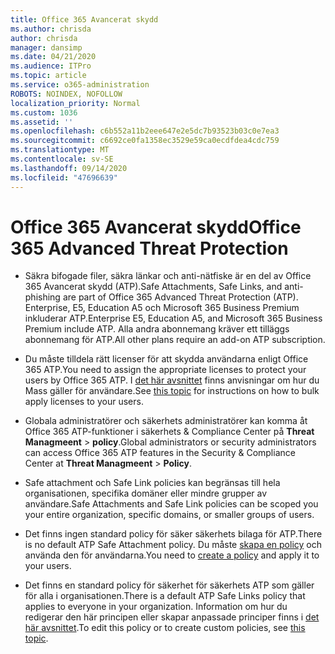```yaml
---
title: Office 365 Avancerat skydd
ms.author: chrisda
author: chrisda
manager: dansimp
ms.date: 04/21/2020
ms.audience: ITPro
ms.topic: article
ms.service: o365-administration
ROBOTS: NOINDEX, NOFOLLOW
localization_priority: Normal
ms.custom: 1036
ms.assetid: ''
ms.openlocfilehash: c6b552a11b2eee647e2e5dc7b93523b03c0e7ea3
ms.sourcegitcommit: c6692ce0fa1358ec3529e59ca0ecdfdea4cdc759
ms.translationtype: MT
ms.contentlocale: sv-SE
ms.lasthandoff: 09/14/2020
ms.locfileid: "47696639"
---
```

# <a name="office-365-advanced-threat-protection"></a><span data-ttu-id="97ef0-102">Office 365 Avancerat skydd</span><span class="sxs-lookup"><span data-stu-id="97ef0-102">Office 365 Advanced Threat Protection</span></span>

- <span data-ttu-id="97ef0-103">Säkra bifogade filer, säkra länkar och anti-nätfiske är en del av Office 365 Avancerat skydd (ATP).</span><span class="sxs-lookup"><span data-stu-id="97ef0-103">Safe Attachments, Safe Links, and anti-phishing are part of Office 365 Advanced Threat Protection (ATP).</span></span> <span data-ttu-id="97ef0-104">Enterprise, E5, Education A5 och Microsoft 365 Business Premium inkluderar ATP.</span><span class="sxs-lookup"><span data-stu-id="97ef0-104">Enterprise E5, Education A5, and Microsoft 365 Business Premium include ATP.</span></span> <span data-ttu-id="97ef0-105">Alla andra abonnemang kräver ett tilläggs abonnemang för ATP.</span><span class="sxs-lookup"><span data-stu-id="97ef0-105">All other plans require an add-on ATP subscription.</span></span>

- <span data-ttu-id="97ef0-106">Du måste tilldela rätt licenser för att skydda användarna enligt Office 365 ATP.</span><span class="sxs-lookup"><span data-stu-id="97ef0-106">You need to assign the appropriate licenses to protect your users by Office 365 ATP.</span></span> <span data-ttu-id="97ef0-107">I [det här avsnittet](https://docs.microsoft.com/microsoft-365/admin/add-users/add-users) finns anvisningar om hur du Mass gäller för användare.</span><span class="sxs-lookup"><span data-stu-id="97ef0-107">See [this topic](https://docs.microsoft.com/microsoft-365/admin/add-users/add-users) for instructions on how to bulk apply licenses to your users.</span></span>

- <span data-ttu-id="97ef0-108">Globala administratörer och säkerhets administratörer kan komma åt Office 365 ATP-funktioner i säkerhets & Compliance Center på **Threat Managmeent** \> **policy**.</span><span class="sxs-lookup"><span data-stu-id="97ef0-108">Global administrators or security administrators can access Office 365 ATP features in the Security & Compliance Center at **Threat Managmeent** \> **Policy**.</span></span>

- <span data-ttu-id="97ef0-109">Safe attachment och Safe Link policies kan begränsas till hela organisationen, specifika domäner eller mindre grupper av användare.</span><span class="sxs-lookup"><span data-stu-id="97ef0-109">Safe Attachments and Safe Link policies can be scoped you your entire organization, specific domains, or smaller groups of users.</span></span>

- <span data-ttu-id="97ef0-110">Det finns ingen standard policy för säker säkerhets bilaga för ATP.</span><span class="sxs-lookup"><span data-stu-id="97ef0-110">There is no default ATP Safe Attachment policy.</span></span> <span data-ttu-id="97ef0-111">Du måste [skapa en policy](https://docs.microsoft.com/microsoft-365/security/office-365-security/set-up-atp-safe-attachments-policies) och använda den för användarna.</span><span class="sxs-lookup"><span data-stu-id="97ef0-111">You need to [create a policy](https://docs.microsoft.com/microsoft-365/security/office-365-security/set-up-atp-safe-attachments-policies) and apply it to your users.</span></span>

- <span data-ttu-id="97ef0-112">Det finns en standard policy för säkerhet för säkerhets ATP som gäller för alla i organisationen.</span><span class="sxs-lookup"><span data-stu-id="97ef0-112">There is a default ATP Safe Links policy that applies to everyone in your organization.</span></span> <span data-ttu-id="97ef0-113">Information om hur du redigerar den här principen eller skapar anpassade principer finns i [det här avsnittet](https://docs.microsoft.com/microsoft-365/security/office-365-security/set-up-atp-safe-links-policies).</span><span class="sxs-lookup"><span data-stu-id="97ef0-113">To edit this policy or to create custom policies, see [this topic](https://docs.microsoft.com/microsoft-365/security/office-365-security/set-up-atp-safe-links-policies).</span></span>
